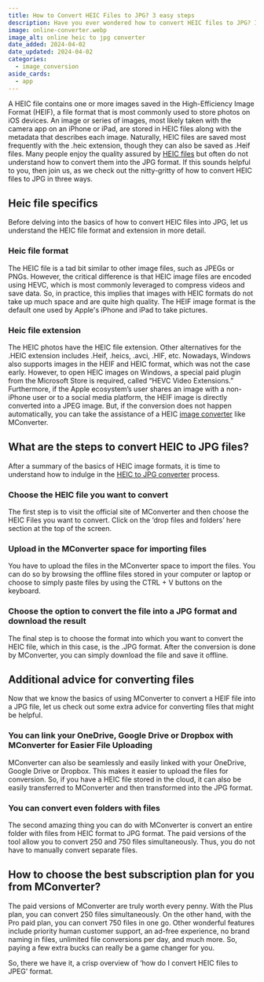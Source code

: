 ```yaml
---
title: How to Convert HEIC Files to JPG? 3 easy steps
description: Have you ever wondered how to convert HEIC files to JPG? In this article you will find 3 easy steps to guide you through the process!
image: online-converter.webp
image_alt: online heic to jpg converter
date_added: 2024-04-02
date_updated: 2024-04-02
categories:
  - image_conversion
aside_cards:
  - app
---
```


A HEIC file contains one or more images saved in the High-Efficiency Image Format (HEIF), a file format that is most commonly used to store photos on iOS devices. An image or series of images, most likely taken with the camera app on an iPhone or iPad, are stored in HEIC files along with the metadata that describes each image. Naturally, HEIC files are saved most frequently with the .heic extension, though they can also be saved as .Heif files. Many people enjoy the quality assured by [HEIC files](https://mconverter.eu/convert/heic/) but often do not understand how to convert them into the JPG format. If this sounds helpful to you, then join us, as we check out the nitty-gritty of how to convert HEIC files to JPG in three ways.

## Heic file specifics
Before delving into the basics of how to convert HEIC files into JPG, let us understand the HEIC file format and extension in more detail.

### Heic file format

The HEIC file is a tad bit similar to other image files, such as JPEGs or PNGs. However, the critical difference is that HEIC image files are encoded using HEVC, which is most commonly leveraged to compress videos and save data. So, in practice, this implies that images with HEIC formats do not take up much space and are quite high quality. The HEIF image format is the default one used by Apple's iPhone and iPad to take pictures.

### Heic file extension

The HEIC photos have the HEIC file extension. Other alternatives for the .HEIC extension includes .Heif, .heics, .avci, .HIF, etc. Nowadays, Windows also supports images in the HEIF and HEIC format, which was not the case early. However, to open HEIC images on Windows, a special paid plugin from the Microsoft Store is required, called “HEVC Video Extensions.”
Furthermore, if the Apple ecosystem’s user shares an image with a non-iPhone user or to a social media platform, the HEIF image is directly converted into a JPEG image. But, if the conversion does not happen automatically, you can take the assistance of a HEIC [image converter](https://mconverter.eu/converter/image/) like MConverter.

## What are the steps to convert HEIC to JPG files?
After a summary of the basics of HEIC image formats, it is time to understand how to indulge in the [HEIC to JPG converter](https://mconverter.eu/convert/heic/jpg/) process. 

### Choose the HEIC file you want to convert

The first step is to visit the official site of MConverter and then choose the HEIC Files you want to convert. Click on the ‘drop files and folders’ here section at the top of the screen.

### Upload in the MConverter space for importing files

You have to upload the files in the MConverter space to import the files. You can do so by browsing the offline files stored in your computer or laptop or choose to simply paste files by using the CTRL + V buttons on the keyboard.

### Choose the option to convert the file into a JPG format and download the result

The final step is to choose the format into which you want to convert the HEIC file, which in this case, is the .JPG format. After the conversion is done by MConverter, you can simply download the file and save it offline.

## Additional advice for converting files

Now that we know the basics of using MConverter to convert a HEIF file into a JPG file, let us check out some extra advice for converting files that might be helpful.

### You can link your OneDrive, Google Drive or Dropbox with MConverter for Easier File Uploading

MConverter can also be seamlessly and easily linked with your OneDrive, Google Drive or Dropbox. This makes it easier to upload the files for conversion. So, if you have a HEIC file stored in the cloud, it can also be easily transferred to MConverter and then transformed into the JPG format.

### You can convert even folders with files

The second amazing thing you can do with MConverter is convert an entire folder with files from HEIC format to JPG format. The paid versions of the tool allow you to convert 250 and 750 files simultaneously. Thus, you do not have to manually convert separate files.

## How to choose the best subscription plan for you from MConverter?

The paid versions of MConverter are truly worth every penny. With the Plus plan, you can convert 250 files simultaneously. On the other hand, with the Pro paid plan, you can convert 750 files in one go. Other wonderful features include priority human customer support, an ad-free experience, no brand naming in files, unlimited file conversions per day, and much more. So, paying a few extra bucks can really be a game changer for you.

So, there we have it, a crisp overview of ‘how do I convert HEIC files to JPEG’ format.

